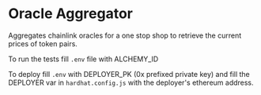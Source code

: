 # Oracle Aggregator

Aggregates chainlink oracles for a one stop shop to retrieve the current prices of token pairs.

To run the tests fill `.env` file with ALCHEMY_ID

To deploy fill `.env` with DEPLOYER_PK (0x prefixed private key) and fill the DEPLOYER var in `hardhat.config.js` with the deployer's ethereum address.
